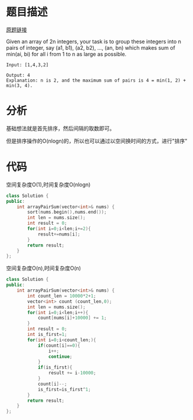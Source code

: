 # 题目描述

[原题链接](https://leetcode.com/problems/array-partition-i/description/)

Given an array of 2n integers, your task is to group these integers into n pairs of integer, say (a1, b1), (a2, b2), ..., (an, bn) which makes sum of min(ai, bi) for all i from 1 to n as large as possible.

```
Input: [1,4,3,2]

Output: 4
Explanation: n is 2, and the maximum sum of pairs is 4 = min(1, 2) + min(3, 4).
```

<!--more-->

# 分析
基础想法就是首先排序，然后间隔的取数即可。

但是排序操作的O(nlogn)的，所以也可以通过以空间换时间的方式，进行"排序"

# 代码
空间复杂度O(1),时间复杂度O(nlogn)
```C++
class Solution {
public:
    int arrayPairSum(vector<int>& nums) {
        sort(nums.begin(),nums.end());
        int len = nums.size();
        int result = 0;
        for(int i=0;i<len;i+=2){
            result+=nums[i];
        }
        return result;
    }
};
```
空间复杂度O(n),时间复杂度O(n)
```C++
class Solution {
public:
    int arrayPairSum(vector<int>& nums) {
        int count_len = 10000*2+1;
        vector<int> count (count_len,0);
        int len = nums.size();
        for(int i=0;i<len;i++){
            count[nums[i]+10000] += 1;
        }
        int result = 0;
        int is_first=1;
        for(int i=0;i<count_len;){
            if(count[i]==0){
                i++;
                continue;
            }
            if(is_first){
                result += i-10000;
            }
            count[i]--;
            is_first=is_first^1;
        }
        return result;
    }
};
```
